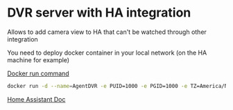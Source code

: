 # DVR server with HA integration

Allows to add camera view to HA that can't be watched through other integration

You need to deploy docker container in your local network (on the HA machine for example)

[Docker run command](https://www.ispyconnect.com/download.aspx/)

```bash
docker run -d --name=AgentDVR -e PUID=1000 -e PGID=1000 -e TZ=America/New_York -e AGENTDVR_WEBUI_PORT=8090 -p 8090:8090 -p 3478:3478/udp -p 50000-50100:50000-50100/udp -v /appdata/AgentDVR/config/:/AgentDVR/Media/XML/ -v /appdata/AgentDVR/media/:/AgentDVR/Media/WebServerRoot/Media/ -v /appdata/AgentDVR/commands:/AgentDVR/Commands/ --restart unless-stopped mekayelanik/ispyagentdvr:latest
```

[Home Assistant Doc](https://www.home-assistant.io/integrations/agent_dvr/)